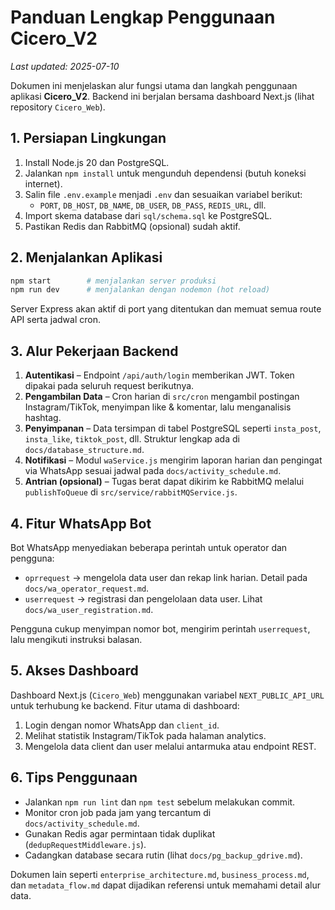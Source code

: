 # Panduan Lengkap Penggunaan Cicero_V2
*Last updated: 2025-07-10*

Dokumen ini menjelaskan alur fungsi utama dan langkah penggunaan aplikasi **Cicero_V2**. Backend ini berjalan bersama dashboard Next.js (lihat repository `Cicero_Web`).

## 1. Persiapan Lingkungan

1. Install Node.js 20 dan PostgreSQL.
2. Jalankan `npm install` untuk mengunduh dependensi (butuh koneksi internet).
3. Salin file `.env.example` menjadi `.env` dan sesuaikan variabel berikut:
   - `PORT`, `DB_HOST`, `DB_NAME`, `DB_USER`, `DB_PASS`, `REDIS_URL`, dll.
4. Import skema database dari `sql/schema.sql` ke PostgreSQL.
5. Pastikan Redis dan RabbitMQ (opsional) sudah aktif.

## 2. Menjalankan Aplikasi

```bash
npm start        # menjalankan server produksi
npm run dev      # menjalankan dengan nodemon (hot reload)
```
Server Express akan aktif di port yang ditentukan dan memuat semua route API serta jadwal cron.

## 3. Alur Pekerjaan Backend

1. **Autentikasi** – Endpoint `/api/auth/login` memberikan JWT. Token dipakai pada seluruh request berikutnya.
2. **Pengambilan Data** – Cron harian di `src/cron` mengambil postingan Instagram/TikTok, menyimpan like & komentar, lalu menganalisis hashtag.
3. **Penyimpanan** – Data tersimpan di tabel PostgreSQL seperti `insta_post`, `insta_like`, `tiktok_post`, dll. Struktur lengkap ada di `docs/database_structure.md`.
4. **Notifikasi** – Modul `waService.js` mengirim laporan harian dan pengingat via WhatsApp sesuai jadwal pada `docs/activity_schedule.md`.
5. **Antrian (opsional)** – Tugas berat dapat dikirim ke RabbitMQ melalui `publishToQueue` di `src/service/rabbitMQService.js`.

## 4. Fitur WhatsApp Bot

Bot WhatsApp menyediakan beberapa perintah untuk operator dan pengguna:
- `oprrequest` → mengelola data user dan rekap link harian. Detail pada `docs/wa_operator_request.md`.
- `userrequest` → registrasi dan pengelolaan data user. Lihat `docs/wa_user_registration.md`.

Pengguna cukup menyimpan nomor bot, mengirim perintah `userrequest`, lalu mengikuti instruksi balasan.

## 5. Akses Dashboard

Dashboard Next.js (`Cicero_Web`) menggunakan variabel `NEXT_PUBLIC_API_URL` untuk terhubung ke backend. Fitur utama di dashboard:
1. Login dengan nomor WhatsApp dan `client_id`.
2. Melihat statistik Instagram/TikTok pada halaman analytics.
3. Mengelola data client dan user melalui antarmuka atau endpoint REST.

## 6. Tips Penggunaan

- Jalankan `npm run lint` dan `npm test` sebelum melakukan commit.
- Monitor cron job pada jam yang tercantum di `docs/activity_schedule.md`.
- Gunakan Redis agar permintaan tidak duplikat (`dedupRequestMiddleware.js`).
- Cadangkan database secara rutin (lihat `docs/pg_backup_gdrive.md`).

Dokumen lain seperti `enterprise_architecture.md`, `business_process.md`, dan `metadata_flow.md` dapat dijadikan referensi untuk memahami detail alur data.

